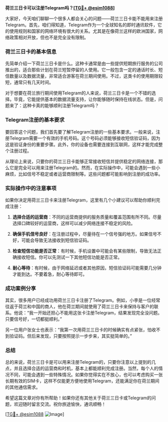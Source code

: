 **荷兰三日卡可以注册Telegram吗？[[TG💪+ @esim1088](https://t.me/s/esim1088)]**

大家好，今天咱们聊聊一个很多人都会关心的问题——荷兰三日卡能不能用来注册Telegram。首先，咱们得知道，Telegram作为一个全球知名的即时通讯软件，它的使用规则和国家的网络环境有很大的关系。尤其是在像荷兰这样的欧洲国家，网络政策相对开放，但也不是完全没有限制。

### 荷兰三日卡的基本信息

先简单介绍一下荷兰三日卡是什么。这种卡通常是由一些提供短期旅行服务的公司推出的，适合那些计划在荷兰短暂停留的人使用。它一般包含一定的通话时长、短信数量以及数据流量，非常适合游客在荷兰期间使用。不过，这类卡的使用期限较短，通常只有几天时间。

对于想要在荷兰旅行期间使用Telegram的人来说，荷兰三日卡是一个不错的选择。毕竟，它能提供基本的数据流量支持，让你能够随时保持在线状态。但是，问题来了：这种卡真的能够顺利注册Telegram吗？

### Telegram注册的基本要求

要回答这个问题，我们首先要了解Telegram注册的一些基本要求。一般来说，注册Telegram需要一个有效的手机号码。这个号码必须能够接收短信验证码，因为这是验证身份的重要步骤。此外，你的设备也需要连接到互联网，这样才能完成整个注册过程。

从理论上来说，只要你的荷兰三日卡能够正常接收短信并提供稳定的网络连接，那么它是完全可以用来注册Telegram的。然而，在实际操作中，可能会遇到一些小麻烦，比如信号不稳定或者运营商限制等。这些问题都可能影响到注册的成功率。

### 实际操作中的注意事项

如果你决定用荷兰三日卡来注册Telegram，这里有几个小建议可以帮助你顺利完成注册：

1. **选择合适的运营商**：不同的运营商提供的服务质量和覆盖范围有所不同。尽量选择口碑较好的运营商，这样可以减少网络连接不稳定的风险。
   
2. **确保手机信号良好**：在注册过程中，尽量待在一个信号强的地方。如果信号不好，可能会导致无法接收到短信验证码。

3. **检查短信功能是否正常**：有时候，手机设置中可能会有某些限制，导致无法正确接收短信。你可以先测试一下其他短信功能是否正常。

4. **耐心等待**：有时候，由于网络延迟或者其他原因，短信验证码可能需要几分钟才能到达。不要着急，耐心等待即可。

### 成功案例分享

其实，很多用户已经成功用荷兰三日卡注册了Telegram。例如，小李是一位经常往返于荷兰和中国的商人，他在荷兰期间就使用了荷兰三日卡来保持与客户的联系。他说：“我一开始还担心不能用这张卡注册Telegram，结果发现完全没问题。只要信号好，一切都挺顺利。”

另一位用户张女士也表示：“我第一次用荷兰三日卡的时候确实有点紧张，怕收不到验证码。但后来发现，只要按照提示一步步来，其实挺简单的。”

### 总结

总的来说，荷兰三日卡是可以用来注册Telegram的，只要你注意以上提到的几点，并且选择合适的运营商和时机，基本上都能顺利完成注册。当然，每个人的情况不同，可能会遇到一些特殊情况。如果你觉得实在不放心，也可以考虑购买一张长期有效的SIM卡，这样不仅能更方便地使用Telegram，还能满足你在荷兰期间的其他通信需求。

希望这篇文章对你有所帮助！如果你还有其他关于荷兰三日卡或Telegram的问题，欢迎随时留言交流。祝你旅途愉快，通讯顺畅！

[[TG💪+ @esim1088](https://t.me/s/esim1088) ![Image](https://i.postimg.cc/4NQfJmqS/Snipaste-2025-05-13-00-14-12.png)]